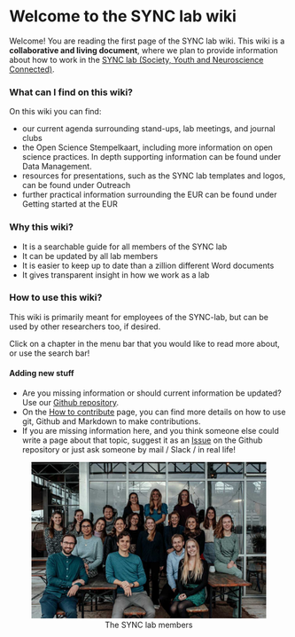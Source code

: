 # Welcome to the SYNC lab wiki



Welcome! You are reading the first page of the SYNC lab wiki. This wiki is a **collaborative and living document**, where we plan to provide information about how to work in the [SYNC lab (Society, Youth and Neuroscience Connected)](https://erasmus-synclab.nl/).


### What can I find on this wiki?

On this wiki you can find:
- our current agenda surrounding stand-ups, lab meetings, and journal clubs
- the Open Science Stempelkaart, including more information on open science practices. In depth supporting information can be found under Data Management.
- resources for presentations, such as the SYNC lab templates and logos, can be found under Outreach
- further practical information surrounding the EUR can be found under Getting started at the EUR


### Why this wiki?

- It is a searchable guide for all members of the SYNC lab 
- It can be updated by all lab members
- It is easier to keep up to date than a zillion different Word documents 
- It gives transparent insight in how we work as a lab


### How to use this wiki?

This wiki is primarily meant for employees of the SYNC-lab, but can be used by other researchers too, if desired.

Click on a chapter in the menu bar that you would like to read more about, or use the search bar!

#### Adding new stuff

- Are you missing information or should current information be updated? Use our [Github repository](https://github.com/eur-synclab/eur-synclab.github.io).
- On the [How to contribute](./about/contribute) page, you can find more details on how to use git, Github and Markdown to make contributions.
- If you are missing information here, and you think someone else could write a page about that topic, suggest it as an [Issue](https://github.com/eur-synclab/eur-synclab.github.io/issues) on the Github repository or just ask someone by mail / Slack / in real life!



<p style="text-align:center"><figure style="text-align:center"><img src="./img/SYNC groepsfoto.JPG" alt="The SYNC lab" width="800" /><figcaption style="text-align:center">The SYNC lab members</figcaption></figure></p>

